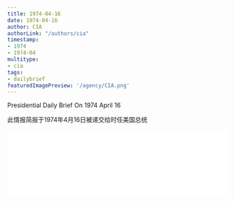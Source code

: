 ```yaml
---
title: 1974-04-16
date: 1974-04-16
author: CIA 
authorLink: "/authors/cia"
timestamp: 
- 1974
- 1974-04
multitype: 
- cia
tags: 
- dailybrief
featuredImagePreview: '/agency/CIA.png'
---
```



Presidential Daily Brief On 1974 April 16

此情报简报于1974年4月16日被递交给时任美国总统

<!--more-->





<div id="over" style="width:100%; overflow:hidden"> <iframe id="sFrame" name="sFrame" frameborder="no" border="0"  allowfullscreen marginwidth="0" scrolling="no" src = " /CIA/1974-04-16.html "  style = " position:absulute; width: 806px; top: 300;" > </iframe> </div>